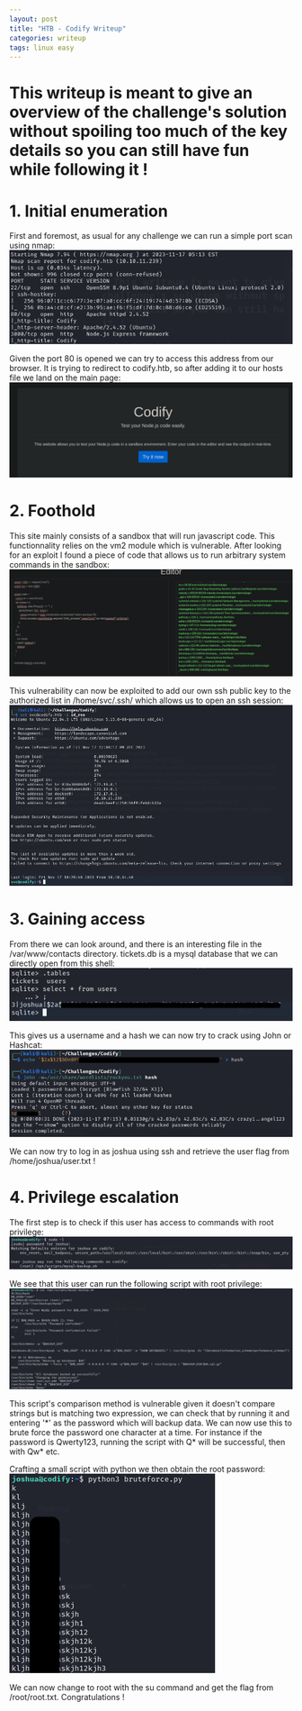 ```yaml
---
layout: post
title: "HTB - Codify Writeup"
categories: writeup
tags: linux easy
---
```


# This writeup is meant to give an overview of the challenge's solution without spoiling too much of the key details so you can still have fun while following it !

# 1. Initial enumeration
First and foremost, as usual for any challenge we can run a simple port scan using nmap:
![](/assets/writeups/Codify/Selection_110.png)

Given the port 80 is opened we can try to access this address from our browser. It is trying to redirect to codify.htb, so after adding it to our hosts file we land on the main page:
![](/assets/writeups/Codify/Selection_111.png)

# 2. Foothold
This site mainly consists of a sandbox that will run javascript code. This functionnality relies on the vm2 module which is vulnerable. After looking for an exploit I found a piece of code that allows us to run arbitrary system commands in the sandbox:
![](/assets/writeups/Codify/Selection_079.png)

This vulnerability can now be exploited to add our own ssh public key to the authorized list in /home/svc/.ssh/ which allows us to open an ssh session:
![](/assets/writeups/Codify/Selection_082.png)

# 3. Gaining access
From there we can look around, and there is an interesting file in the /var/www/contacts directory. tickets.db is a mysql database that we can directly open from this shell:
![](/assets/writeups/Codify/Selection_084.png)

This gives us a username and a hash we can now try to crack using John or Hashcat:
![](/assets/writeups/Codify/Selection_085.png)

We can now try to log in as joshua using ssh and retrieve the user flag from /home/joshua/user.txt !

# 4. Privilege escalation
The first step is to check if this user has access to commands with root privilege:
![](/assets/writeups/Codify/Selection_088.png)

We see that this user can run the following script with root privilege:
![](/assets/writeups/Codify/Selection_090.png)

This script's comparison method is vulnerable given it doesn't compare strings but is matching two expression, we can check that by running it and entering '*' as the password which will backup data.
We can now use this to brute force the password one character at a time. For instance if the password is Qwerty123, running the script with Q\* will be successful, then with Qw\* etc.

Crafting a small script with python we then obtain the root password:
![](/assets/writeups/Codify/Selection_079e.png)

We can now change to root with the su command and get the flag from /root/root.txt.
Congratulations !